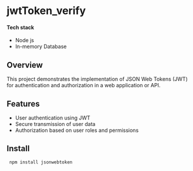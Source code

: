 # jwtToken_verify
<h4>Tech stack</h4>
<ul>
  <li>Node js</li>
  <li>In-memory Database</li>
</ul>

## Overview

This project demonstrates the implementation of JSON Web Tokens (JWT) for authentication and authorization in a web application or API.

## Features

- User authentication using JWT
- Secure transmission of user data
- Authorization based on user roles and permissions

## Install

```http
 npm install jsonwebtoken
```
